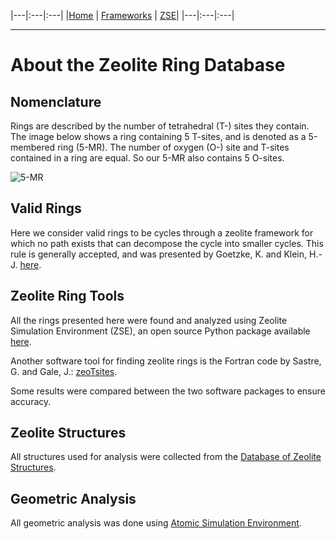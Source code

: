 |---|:---|:---|
|[Home](./index.md) |  [Frameworks](/pages/frameworks.md) |  [ZSE](https://github.com/jtcrum/zse)|
|---|:---|:---|

- - -

# About the Zeolite Ring Database
## Nomenclature
Rings are described by the number of tetrahedral (T-) sites they contain. The image below shows a ring containing 5 T-sites, and is denoted as a 5-membered ring (5-MR). The number of oxygen (O-) site and T-sites contained in a ring are equal. So our 5-MR also contains 5 O-sites. 

![5-MR](figures/5mr.tif)

## Valid Rings
Here we consider valid rings to be cycles through a zeolite framework for which no path exists that can decompose the cycle into smaller cycles. This rule is generally accepted, and was presented by Goetzke, K. and Klein, H.-J. [here](https://linkinghub.elsevier.com/retrieve/pii/002230939190145V).

## Zeolite Ring Tools
All the rings presented here were found and analyzed using Zeolite Simulation Environment (ZSE), an open source Python package available [here](https://github.com/jtcrum/zse). 

Another software tool for finding zeolite rings is the Fortran code by Sastre, G. and Gale, J.: [zeoTsites](http://www.upv.es/~gsastre/zeotsites.html).

Some results were compared between the two software packages to ensure accuracy. 

## Zeolite Structures
All structures used for analysis were collected from the [Database of Zeolite Structures](http://www.iza-structure.org/databases/).

## Geometric Analysis
All geometric analysis was done using [Atomic Simulation Environment](https://wiki.fysik.dtu.dk/ase/index.html).


